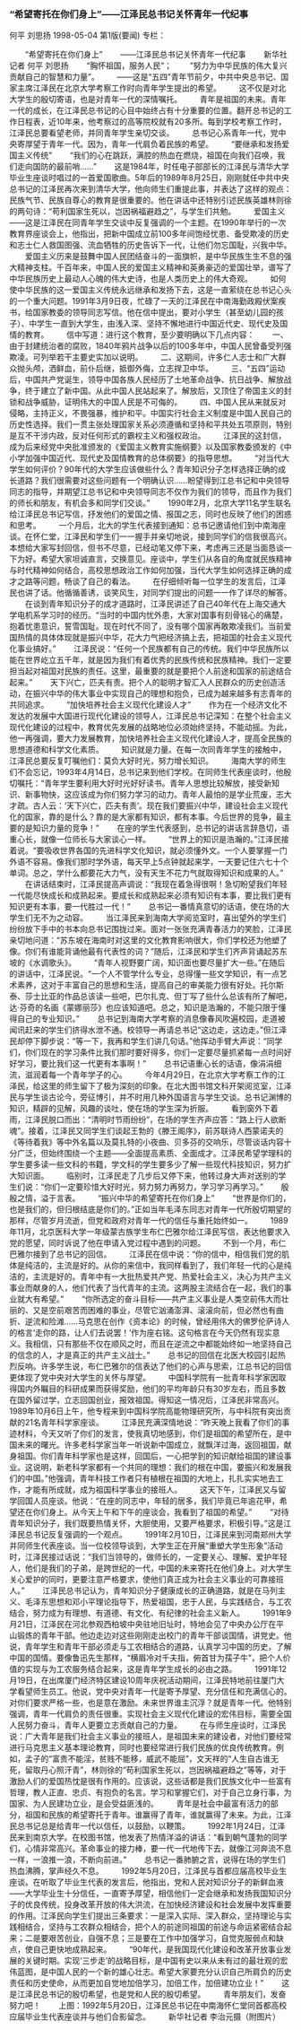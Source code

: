 ### “希望寄托在你们身上”——江泽民总书记关怀青年一代纪事
何平  刘思扬
1998-05-04
第1版(要闻)
专栏：

　　“希望寄托在你们身上”
　　——江泽民总书记关怀青年一代纪事
　　新华社记者  何平  刘思扬
　　“胸怀祖国，服务人民”；
　　“努力为中华民族的伟大复兴贡献自己的智慧和力量”。
　　——这是“五四”青年节前夕，中共中央总书记、国家主席江泽民在北京大学考察工作时向青年学生提出的希望。
　　这不仅是对北大学生的殷切寄语，也是对青年一代的深情嘱托。
　　青年是祖国的未来。青年一代的成长，在江泽民总书记的心目中始终占有十分重要的位置。翻开总书记的工作日程表，近10年来，他考察过的高等院校就有20多所。每到学校考察工作时，江泽民总要看望老师，并同青年学生亲切交谈。
　　总书记心系青年一代，党中央寄厚望于青年一代。因为，青年一代肩负着民族的希望。
　　“要继承和发扬爱国主义传统”
　　“我们的心在跳跃，满腔的热血在燃烧，祖国在向我们召唤，我们走向国防的最前哨……”
　　这是1984年，时任电子部部长的江泽民与清华大学毕业生座谈时唱过的一首爱国歌曲。5年后的1989年8月25日，刚刚就任中共中央总书记的江泽民再次来到清华大学，他向师生们重提此事，并表达了这样的观点：民族气节、民族自尊心的教育是很重要的。他在讲话中还特别引述民族英雄林则徐的两句诗：“苟利国家生死以，岂因祸福避趋之”，与学生们共勉。
　　爱国主义——这是江泽民在同青年学生交谈中反复强调的一个主题。在1990年举行的一次教育界座谈会上，他指出，把新中国成立前100多年间饱经忧患、备受欺凌的历史和志士仁人救国图强、流血牺牲的历史告诉下一代，让他们勿忘国耻，兴我中华。
　　爱国主义历来是鼓舞中国人民团结奋斗的一面旗帜，是中华民族生生不息的强大精神支柱。千百年来，中国人民的爱国主义精神和英勇豪迈的爱国壮举，谱写了中华民族历史上最动人心魄的伟大史诗，也是人类历史上的伟大奇观。
　　如何使中华民族的这一爱国主义传统永远继承和发扬下去，这是一直萦绕在总书记心头的一个重大问题。1991年3月9日夜，忙碌了一天的江泽民在中南海勤政殿伏案疾书，给国家教委的领导同志写信。他在信中提出，要对小学生（甚至幼儿园的孩子）、中学生一直到大学生，由浅入深、坚持不懈地进行中国近代史、现代史及国情的教育。
　　信中写道：进行这个教育，至少要明确以下几点内容：
　　一、由于封建统治者的腐败，1840年鸦片战争以后的100多年中，中国人民曾备受列强欺凌。可列举若干主要史实加以说明。
　　二、这期间，许多仁人志士和广大群众抛头颅，洒鲜血，前仆后继，抵御外侮，立志捍卫中华。
　　三、“五四”运动后，中国共产党诞生，领导中国各族人民经历了土地革命战争、抗日战争、解放战争，终于建立了新中国。从此中国人民站起来了。解放后，又顶住了帝国主义的封锁和战争威胁，证明伟大的中国人民是不可侮的。
　　四、中国人民从来就反对侵略，主持正义，不畏强暴，维护和平。中国实行社会主义制度是中国人民自己的历史性选择。我们一贯主张处理国家关系必须遵循和坚持和平共处五项原则，特别是互不干涉内政，反对任何形式的霸权主义和强权政治。
　　江泽民的这封信，成为后来经党中央批准颁发的《爱国主义教育实施纲要》以及国家教委颁发的《中小学加强中国近代、现代史及国情教育的总体纲要》的指导思想。
　　“对当代大学生如何评价？90年代的大学生应该做些什么？青年知识分子怎样选择正确的成长道路？我们很需要对这些问题有一个明确认识……盼望得到江总书记和中央领导同志的指导，并期望江总书记和中央领导同志不仅作为我们的领导，而且作为我们的师长和朋友，有机会多和同学们交谈。”
　　1990年2月，北京大学11名学生联名给江泽民总书记写信，抒发他们的爱国之情、报国之志，同时也反映了他们的困惑和思考。
　　一个月后，北大的学生代表接到通知：总书记邀请他们到中南海座谈。在怀仁堂，江泽民和学生们一一握手并亲切地说，接到同学们的信我很高兴。本想给大家写封回信，但书不尽意，已经动笔又停下来，考虑再三还是当面恳谈一下为好。希望大家坦诚直言，交换意见。座谈中，学生们从各自的角度就民族精神与时代精神如何结合，高校思想政治工作如何加强，当代大学生如何选择正确的成才之路等问题，畅谈了自己的看法。
　　在仔细倾听每一位学生的发言后，江泽民也讲了话。他循循善诱，谈笑风生，对同学们提出的问题一一作了详尽的解答。
　　在谈到青年知识分子的成才道路时，江泽民讲述了自己40年代在上海交通大学电机系学习时的经历。“当时的中国内忧外患，大家对国事有刻骨铭心的痛楚，抱着忧患意识，誓雪国耻。现在时代不同了，没有哪个国家再敢欺凌我们。当前爱国热情的具体体现就是振兴中华，花大力气把经济搞上去，把祖国的社会主义现代化事业搞好。”
　　江泽民说：“任何一个民族都有自己的传统。我们中华民族所以能在世界屹立五千年，就是因为我们有着优秀的民族传统和民族精神。我们一定要担当起对祖国对民族的责任。这里，最重要的就是要把个人前途和国家的前途结合起来。”
　　天下兴亡，匹夫有责。把个人的聪明才智汇入人民群众的历史创造活动，在振兴中华的伟大事业中实现自己的理想和抱负，已成为越来越多有志青年的共同追求。
　　“加快培养社会主义现代化建设人才”
　　作为在一个经济文化不发达的发展中大国进行现代化建设的领导人，江泽民总书记深知：在整个社会主义现代化建设的过程中，教育优先发展的战略地位必须始终坚持，不能动摇。为此，他一再强调，要大力发展教育，加快培养社会主义现代化建设人才，提高全民族的思想道德和科学文化素质。
　　知识就是力量。在每一次同青年学生的接触中，江泽民总要反复叮嘱他们：莫负大好时光，努力增长知识。
　　海南大学的师生们不会忘记，1993年4月14日，总书记来到他们学校。在同师生代表座谈时，他殷切嘱托：“青年学生要利用大好时光好好读书。青年人思想比较解放，接受新知识、新事物快，这应该成为你们努力学习的动力。青年人最怕的是学业荒废，志大才疏。古人云：‘天下兴亡，匹夫有责’。现在我们要振兴中华，建设社会主义现代化的国家，靠的是什么？靠的是大家都有知识，都有本事。今后世界的竞争，最主要的是知识力量的竞争！”
　　在座的学生代表感到，总书记的讲话言辞恳切，语重心长，就像一位师长与大家谈心一样。
　　“世界上的知识是浩瀚的。”江泽民接着说。“要吸收世界各国的先进科学文化知识，就必须懂外文。一个人要掌握一门外语不容易。像我们那时学外语，每天早上5点钟就起来学，一天要记住六七十个单词。总之，学什么都要花大力气，没有天生不花力气就取得知识和成果的人。”
　　在讲话结束时，江泽民提高声调说：“我现在着急得很啊！急切盼望我们年轻一代能尽快成长和成熟起来。要成长和成熟起来必须有知识有本事，要比我们更有知识更有本事，要一代胜过一代！”
　　总书记一番情真意切的话语，使在场的大学生们无不为之动容。
　　当江泽民来到海南大学阅览室时，喜出望外的学生们纷纷放下手中的书本向总书记围拢过来。面对一张张充满青春活力的笑脸，江泽民亲切地问道：“苏东坡在海南时对这里的文化教育影响很大，你们学校还为他塑了像。你们有谁能背诵他最有代表性的词？”随后，江泽民和学生们齐声背诵起苏东坡的《水调歌头》。
　　“青年人视野要广阔，知识面也要尽量扩大一些。”在随后的讲话中，江泽民说。“一个人不管学什么专业，总得懂一些文学知识，有一点艺术素养，这对于丰富自己的思想和生活，提高自己的审美能力很有好处。托尔斯泰、莎士比亚的作品总该读一些吧，巴尔扎克、但丁写了些什么总该有所了解吧，达·芬奇的名画《蒙娜丽莎》也应该知道吧。总之，知识是浩瀚的，不能只限于懂得自己的专业知识。”
　　总书记到海南大学考察的消息像春风吹遍校园，走道被闻讯赶来的学生们挤得水泄不通。校领导一再请总书记“这边走，这边走。”但江泽民却停下脚步说：“等一下，我再和学生们讲几句话。”他挥动手臂大声说：“同学们，你们现在的学习条件比我们那时要好得多，你们一定要尽量抓紧每一点时间好好学习，要比我们这一代更有本事啊！”
　　总书记语重心长的话语，像涓涓细流，滋润着每一个青年学子的心。
　　今年4月29日，在北京大学考察工作的江泽民，给这里的师生留下了极为深刻的印象。在北大图书馆文科开架阅览室，江泽民与学生谈古论今，旁征博引，并不时用几种外国语言与学生交谈。总书记渊博的知识，精辟的见解，风趣的谈吐，使在场的学生深为折服。
　　看到窗外下着雨，江泽民脱口而出：“清明时节雨纷纷”，在场的学生齐声应答：“路上行人欲断魂”。接着，江泽民又同学生们谈起王勃的《滕王阁序》，前苏联诗人西蒙诺夫的《等待着我》等中外名篇以及莫扎特的小夜曲、贝多芬的交响乐，尽管谈话内容十分广泛，但始终围绕一个主题——全面提高素质、全面成才。江泽民希望学理科的学生要多读一些文科的书籍，学文科的学生要多少了解一些现代科技知识，努力扩大知识面。
　　临别时，江泽民走了几步后又停下来，他转过身大声对送别的学生们说：“你们一定要珍惜大好时光，努力努力再努力，学习学习再学习。”
　　殷殷之情，溢于言表。
　　“振兴中华的希望寄托在你们身上”
　　“世界是你们的，也是我们的，但归根结底是你们的。”正如当年毛泽东同志对青年一代所殷切期望的那样，尽管岁月流逝，但党和政府对青年一代的信任与重托始终如一。
　　1989年11月，北京医科大学一年级蒙古族学生布仁巴雅尔给江泽民写信，表达他要求入党的愿望，同时诉说了他在申请入党过程中遇到的问题。
　　不到一个月，布仁巴雅尔接到了总书记的回信。
　　江泽民在信中说：“你的信中，相信我们党的肌体是纯洁的，主流是好的。从你的来信中，我同样看到了，我们年轻一代的心是纯洁的，主流是好的。青年中有一大批热爱共产党、热爱社会主义，决心为共产主义事业而献身的人，他们代表了当代青年的主流。这两股主流结合在一起，我们的事业就大有希望。”
　　“你所选定的奋斗目标——共产主义事业是人类空前伟大而壮丽的、又是空前艰苦而困难的事业，尽管它汹涌澎湃、滚滚向前，但必然也有曲折、逆流和险滩……马克思在创作《资本论》的时候，曾经用伟大的佛罗伦萨诗人的格言‘走你的路，让人们去说罢！’作为座右铭。这句格言在今天仍然有现实意义。我相信，只有那些不仅在顺风之时，而且在逆流之中都能始终如一地坚持自己的信念的人，才是真正的共产主义战士。”
　　总书记的回信在北医大校园引起热烈反响。许多学生说，布仁巴雅尔的信表达了他们的心声与思索，江总书记的回信更体现了党中央对大学生的关怀与厚望。
　　中国科学院有一批青年科学家因取得国内外瞩目的科研成果而获得奖励，他们的平均年龄只有30岁左右，而且多数在国外留过学，立志回国创业，报效祖国。得知这一情况后，江泽民非常高兴。1989年10月6日上午，他专程来到中国科学院高能物理研究所，与中科院有突出贡献的21名青年科学家座谈。
　　江泽民充满深情地说：“昨天晚上我看了你们的事迹材料，今天又听了你们的发言，使我真切地感到，你们是祖国的希望所在，是中国未来的曙光。许多老科学家当年一听说新中国成立，就飘洋过海，返回祖国，献身祖国。你们青年科学家也是这样，回国后，一心把学到的知识献给祖国的建设事业。这说明，新老科学家都有一个共同的理想：我们的根在中国，要振兴和发展我们的中国。”他强调，青年科技工作者只有植根在祖国的大地上，扎扎实实地去工作，才能有所成就，成为祖国科学事业的接班人。
　　这天下午，江泽民又与留学回国人员座谈。他说：“在座的同志中，年轻的居多，我们毕竟已年逾花甲，希望还在你们身上。从今天上午和下午的座谈会，我看到了祖国的希望。”
　　“对待青年知识分子，我们既要热情关怀，大胆使用，又要严格要求，积极引导。”这是江泽民总书记反复强调的一个观点。
　　1991年2月10日，江泽民来到河南郑州大学并同师生代表座谈。当一位校领导谈到，大学生正在开展“重塑大学生形象”活动时，江泽民接过话说：“我们当领导的，做师长的，一定要关心、理解、爱护年轻人，他们是我们的子弟，是跨世纪的一代，中国的未来寄托在他们身上。对大学生关心爱护的同时，更要注意严格要求，使他们真正成为社会主义事业的可靠接班人。”
　　江泽民总书记认为，青年知识分子健康成长的正确道路，就是在马列主义、毛泽东思想和邓小平理论指导下，热爱祖国，忠于人民，与实践结合，与工农结合，努力成为有理想、有道德、有文化、有纪律的社会主义新人。
　　1991年9月21日，江泽民在河北参观西柏坡中央驻地旧址时，特地会见了中央办公厅在平山锻炼的青年干部。他边走边对这些刚刚走出校门的青年干部谈国情，讲党史。他说，青年学生和青年干部必须走与工农相结合的道路，认真学习中国的历史，了解中国的国情。要像鲁迅先生那样，“横眉冷对千夫指，俯首甘为孺子牛”，把个人价值的实现与为工农服务结合起来，这是青年学生成长的必由之路。
　　1991年12月19日，在出席厦门经济特区建设10周年庆祝活动期间，江泽民特地前往厦门大学看望师生员工。他说，党中央对青年一代是寄予厚望、充分信任和充满信心的。对你们要求严格一些，也是意在激励。未来世界谁主沉浮？就是青年一代。他特别强调，青年一代肩负的责任很重。实现社会主义现代化建设的宏伟目标，需要全国人民努力奋斗，青年人更要立志贡献自己的力量。
　　在与师生座谈时，江泽民说：广大青年是我们社会主义事业的接班人，是祖国未来的建设者，对他们要经常进行马克思主义基本理论教育，同时也要经常进行我们民族的优良传统教育。例如，孟子的“富贵不能淫，贫贱不能移，威武不能屈”，文天祥的“人生自古谁无死，留取丹心照汗青”，林则徐的“苟利国家生死以，岂因祸福避趋之”等等，对于激励人们的爱国热忱是很有作用的。应该说，这些话都是我们民族文化中一些富有哲理，教人正直、忠贞、有抱负的名言。学习和掌握它们，对于自己立身行事，为国家、为人民建功立业，是会受益匪浅的。
　　青年是社会中最富有活力的部分，祖国和民族的希望寄托于青年。谁赢得了青年，谁就赢得了未来。为此，江泽民总书记总是给青年一代以信任，以鼓励，以鞭策。
　　1992年1月24日，江泽民来到南京大学。在校图书馆，他发表了热情洋溢的讲话：“看到朝气蓬勃的同学们，心情非常高兴。革命事业的接力棒，要一代一代地传下去，就像江河奔流不息一样，一浪推一浪，不断向前进。”
　　总书记一番肺腑之言，说得在场的学生们热血沸腾，掌声经久不息。
　　1992年5月20日，江泽民与首都应届高校毕业生座谈。在听取了毕业生代表的发言后，他指出，党和人民对知识分子的新鲜血液——大学毕业生十分信任，一直寄予厚望，相信他们一定会继承和发扬我国知识分子的优良传统，投身改革开放的伟大洪流，在加快经济建设和社会发展中发挥重要的作用。江泽民向学生们提出三条要求：一是深入实际、深入群众，坚持理论与实践相结合，坚持与工农群众相结合，把个人的前途同祖国的前途与命运紧密结合起来；二是要艰苦创业，自强不息；三是要在工作中加强学习，自觉克服弱点和缺点，使自己更快地成熟起来。
　　“90年代，是我国现代化建设和改革开放事业发展的关键时期。实现‘三步走’的战略目标，是中国有史以来从未有过的最壮观的宏伟蓝图，是中国人民的一个新的雄心壮志。希望大家要充分认识自己所肩负的历史责任和历史使命，从而更加自觉地加倍学习，加倍工作，加倍建功立业！”
　　这是江泽民总书记的殷切希望，也是党和人民的殷切希望。
　　青年朋友们，发奋努力吧！
　　上图：1992年5月20日，江泽民总书记在中南海怀仁堂同首都高校应届毕业生代表座谈并与他们合影留念。
　　新华社记者  李治元摄（附图片）
